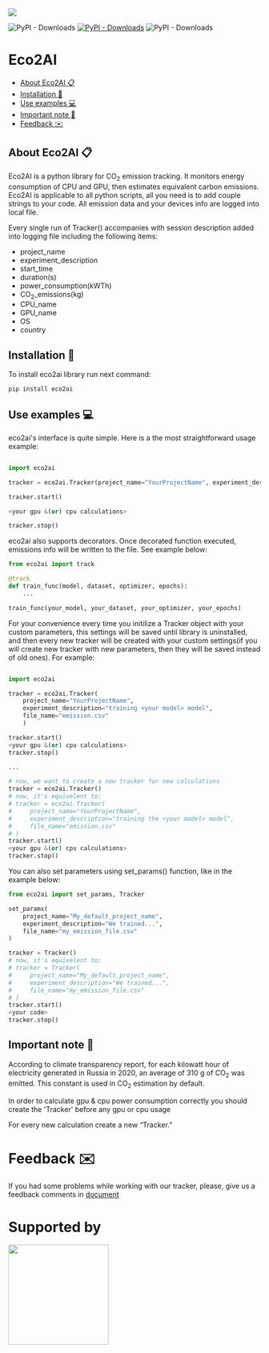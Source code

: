 

<img src=https://github.com/sb-ai-lab/Eco2AI/blob/main/images/photo_2022-06-14_13-02-37.jpg />


![PyPI - Downloads](https://img.shields.io/pypi/dm/eco2ai?color=brightgreen&label=PyPI%20downloads&logo=pypi&logoColor=yellow)
[![PyPI - Downloads](https://img.shields.io/badge/%20PyPI%20-link%20for%20download-brightgreen)](https://pypi.org/project/eco2ai/)
![PyPI - Downloads](https://img.shields.io/pypi/v/eco2ai?color=bright-green&label=PyPI&logo=pypi&logoColor=yellow)

# Eco2AI

+ [About Eco2AI :clipboard:](#1)
+ [Installation :wrench:](#2)
+ [Use examples :computer:](#3)
+ [Important note :blue_book:](#4)
+ [Feedback :envelope:](#5)





## About Eco2AI :clipboard: <a name="1"></a> 
Eco2AI is a python library for CO<sub>2</sub> emission tracking. It monitors energy consumption of CPU and GPU, then estimates equivalent carbon emissions. 
Eco2AI is applicable to all python scripts, all you need is to add couple strings to your code.  All emission data and your devices info are logged into local file.  

Every single run of Tracker() accompanies with session description added into logging file including the following items:

+ project_name
+ experiment_description
+ start_time
+ duration(s)
+ power_consumption(kWTh)
+ CO<sub>2</sub>_emissions(kg)
+ CPU_name
+ GPU_name
+ OS
+ country

##  Installation :wrench:<a name="2"></a> 
To install eco2ai library run next command:

```
pip install eco2ai
```

## Use examples :computer:<a name="3"></a> 

eco2ai's interface is quite simple. Here is a the most straightforward usage example:
```python

import eco2ai

tracker = eco2ai.Tracker(project_name="YourProjectName", experiment_description="training the <your model> model")

tracker.start()

<your gpu &(or) cpu calculations>

tracker.stop()
```

eco2ai also supports decorators. Once decorated function executed, emissions info will be written to the file. See example below:
```python
from eco2ai import track

@track
def train_func(model, dataset, optimizer, epochs):
    ...

train_func(your_model, your_dataset, your_optimizer, your_epochs)
```


For your convenience every time you initilize a Tracker object with your custom parameters, this settings will be saved until library is uninstalled, and then every new tracker will be created with your custom settings(if you will create new tracker with new parameters, then they will be saved instead of old ones). For example:

```python

import eco2ai

tracker = eco2ai.Tracker(
    project_name="YourProjectName", 
    experiment_description="training <your model> model",
    file_name="emission.csv"
    )

tracker.start()
<your gpu &(or) cpu calculations>
tracker.stop()

...

# now, we want to create a new tracker for new calculations
tracker = eco2ai.Tracker()
# now, it's equivelent to:
# tracker = eco2ai.Tracker(
#     project_name="YourProjectName", 
#     experiment_description="training the <your model> model",
#     file_name="emission.csv"
# )
tracker.start()
<your gpu &(or) cpu calculations>
tracker.stop()

```

You can also set parameters using set_params() function, like in the example below:

```python
from eco2ai import set_params, Tracker

set_params(
    project_name="My_default_project_name",
    experiment_description="We trained...",
    file_name="my_emission_file.csv"
)

tracker = Tracker()
# now, it's equivelent to:
# tracker = Tracker(
#     project_name="My_default_project_name",
#     experiment_description="We trained...",
#     file_name="my_emission_file.csv"
# )
tracker.start()
<your code>
tracker.stop()
```



<!-- There is [sber_emission_tracker_guide.ipynb](https://github.com/vladimir-laz/AIRIEmisisonTracker/blob/704ff88468f6ad403d69a63738888e1a3c41f59b/guide/sber_emission_tracker_guide.ipynb)  - useful jupyter notebook with more examples and notes. We highly recommend to check it out beforehand. -->
## Important note :blue_book:<a name="4"></a> 

According to climate transparency report, for each kilowatt hour of electricity generated in Russia in 2020, an average of 310 g of CO<sub>2</sub> was emitted. This constant is used in CO<sub>2</sub> estimation by default.

In order to calculate gpu & cpu power consumption correctly you should create the 'Tracker' before any gpu or cpu usage

For every new calculation create a new “Tracker.”

# Feedback :envelope:<a name="5"></a> 
If you had some problems while working with our tracker, please, give us a feedback comments in [document](https://docs.google.com/spreadsheets/d/1927TwoFaW7R_IFC6-4xKG_sjlPUaYCX9vLqzrOsASB4/edit#gid=0)

# Supported by
<img src="https://github.com/sb-ai-lab/Eco2AI/blob/main/images/AIRI%20-%20Full%20logo%20(2).png" width="200"/>
